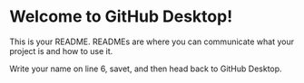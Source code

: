 # Welcome to GitHub Desktop!

This is your README. READMEs are where you can communicate what your project is and how to use it.

Write your name on line 6, savet, and then head back to GitHub Desktop.
